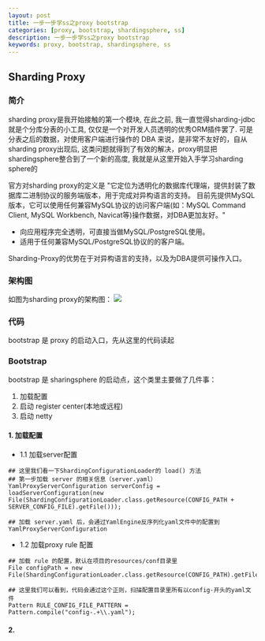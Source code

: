 ```yaml
---
layout: post  
title: 一步一步学ss之proxy bootstrap  
categories: [proxy, bootstrap, shardingsphere, ss]  
description: 一步一步学ss之proxy bootstrap  
keywords: proxy, bootstrap, shardingsphere, ss  
---
```


## Sharding Proxy
### 简介
sharding proxy是我开始接触的第一个模块, 在此之前, 我一直觉得sharding-jdbc就是个分库分表的小工具, 仅仅是一个对开发人员透明的优秀ORM插件罢了. 可是分表之后的数据，对使用客户端进行操作的 DBA 来说，是非常不友好的，自从sharding proxy出现后, 这类问题就得到了有效的解决，proxy明显把shardingsphere整合到了一个新的高度, 我就是从这里开始入手学习sharding sphere的

官方对sharding proxy的定义是 "它定位为透明化的数据库代理端，提供封装了数据库二进制协议的服务端版本，用于完成对异构语言的支持。 目前先提供MySQL版本，它可以使用任何兼容MySQL协议的访问客户端(如：MySQL Command Client, MySQL Workbench, Navicat等)操作数据，对DBA更加友好。"
 - 向应用程序完全透明，可直接当做MySQL/PostgreSQL使用。
 - 适用于任何兼容MySQL/PostgreSQL协议的的客户端。

 Sharding-Proxy的优势在于对异构语言的支持，以及为DBA提供可操作入口。

### 架构图

如图为sharding proxy的架构图：
![](https://taojintianxia.github.io/images/posts/shardingsphere/proxy/sharding-proxy-brief_v2.png)  

### 代码
bootstrap 是 proxy 的启动入口，先从这里的代码读起

### Bootstrap
bootstrap 是 sharingsphere 的启动点，这个类里主要做了几件事：  
1. 加载配置  
2. 启动 register center(本地或远程)  
3. 启动 netty

#### 1. 加载配置
 - 1.1 加载server配置  

```
## 这里我们看一下ShardingConfigurationLoader的 load() 方法
## 第一步加载 server 的相关信息（server.yaml）
YamlProxyServerConfiguration serverConfig = loadServerConfiguration(new File(ShardingConfigurationLoader.class.getResource(CONFIG_PATH + SERVER_CONFIG_FILE).getFile()));

## 加载 server.yaml 后，会通过YamlEngine反序列化yaml文件中的配置到YamlProxyServerConfiguration

```

 - 1.2 加载proxy rule 配置  

```
## 加载 rule 的配置，默认在项目的resources/conf目录里
File configPath = new File(ShardingConfigurationLoader.class.getResource(CONFIG_PATH).getFile());

## 这里我们可以看到，代码会通过这个正则，扫描配置目录里所有以config-开头的yaml文件
Pattern RULE_CONFIG_FILE_PATTERN = Pattern.compile("config-.+\\.yaml");
```

#### 2. 
